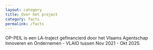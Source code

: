 ```yaml
---
layout: category
title: Over het project
category: facts
permalink: /facts
---
```


OP-PEIL is een LA-traject gefinancierd door het Vlaams Agentschap Innoveren en Ondernemen - VLAIO tussen Nov 2021 - Okt 2025.